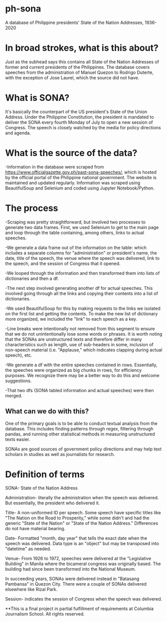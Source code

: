 # ph-sona
A database of Philippine presidents' State of the Nation Addresses, 1936-2020


# In broad strokes, what is this about?

Just as the subhead says this contains all State of the Nation Addresses of former and current presidents of the Philippines.
The database covers speeches from the administration of Manuel Quezon to Rodrigo Duterte, with the exception of Jose Laurel, which the source did not have.


# What is SONA?

It's basically the counterpart of the US president's State of the Union Address. Under the Philippine Constitution, the president is mandated to deliver 
the SONA every fourth Monday of July to open a new session of Congress. The speech is closely watched by the media for policy directions and agenda.


# What is the source of the data?

-Information in the database were scraped from https://www.officialgazette.gov.ph/past-sona-speeches/, which is hosted by the official portal of the
Philippine national government. The website is maintained and updated regularly. Information was scraped using BeautifulSoup and Selenium and coded
using Jupyter Notebook/Python.


# The process

-Scraping was pretty straightforward, but involved two processes to generate two data frames. First, we used Selenium to get to the main page
and loop through the table containing, among others, links to actual speeches.

-We generate a data frame out of the information on the table: which includes a separate columns for "administration" or president's name, the date, 
title of the speech, the venue where the speech was delivered, link to the speech, and the session of Congress that it opened.

-We looped through the information and then transformed them into lists of dictionaries and then a df. 

-The next step involved generating another df for actual speeches. This involved going through all the links and copying their contents into a list
of dictionaries. 

-We used BeautifulSoup for this by making requests to the links we isolated on the first list and getting the contents. To make the new list of dictionary
more organized, we included the "link" to each speech as a key.

-Line breaks were intentionally not removed from this segment to ensure that we do not unintentionally lose some words or phrases. It is worth noting that
the SONAs are unstructured texts and therefore differ in many characteristics such as length, use of sub-headers in some, inclusion of non-speech material 
(i.e. "Applause," which indicates clapping during actual speech), etc.

-We generate a df with the entire speeches contained in rows. Essentially, the speeches were organized as big chunks in rows, for efficiency purposes. 
We recognize there may be a better way to do this and welcome suggestions. 

-That two dfs (SONA tabled information and actual speeches) were then merged.

## What can we do with this?

One of the primary goals is to be able to conduct textual analysis from the database. This includes finding patterns through regex, filtering through pandas,
and running other statistical methods in measuring unstructured texts easier.

SONAs are good sources of government policy directions and may help text scholars in studies as well as journalists for research. 

# Definition of terms

SONA- State of the Nation Address

Administration- literally the administration when the speech was delivered. But essentially, the president who delivered it.

Title- A non-uniformed ID per speech. Some speech have specific titles like "The Nation on the Road to Prosperity," while some didn't
and had the generic "State of the Nation" or "State of the Nation Address." Differences do not have material bearing.

Date- Formatted "month, day year" that tells the exact date when the speech was delivered. Data type is an "object" but may be transposed into "datetime" as needed.

Venue- From 1926 to 1972, speeches were delivered at the "Legislative Building" in Manila where the bicameral congress was originally based. The building
had since been transformed into the National Museum.

In succeeding years, SONAs were delivered instead in "Batasang Pambansa" in Quezon City. There were a couple of SONAs delivered elsewhere like Rizal Park.

Session- indicates the session of Congress when the speech was delivered. 


**This is a final project in partial fulfillment of requirements at Columbia Journalism School.
All rights reserved.
